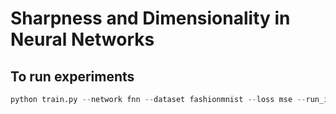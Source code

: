 # Sharpness and Dimensionality in Neural Networks

## To run experiments
```python
python train.py --network fnn --dataset fashionmnist --loss mse --run_id 0 --n_iters 150000 --lr .1 --batch_size 8 --random --cal_freq 50
```
